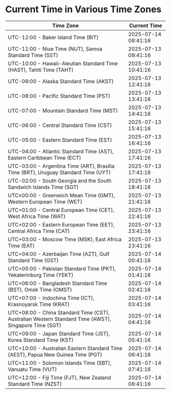 # Current Time in Various Time Zones

| Time Zone | Current Time |
|-----------|--------------|
| UTC-12:00 - Baker Island Time (BIT) | 2025-07-14 08:41:16 |
| UTC-11:00 - Niue Time (NUT), Samoa Standard Time (SST) | 2025-07-13 09:41:16 |
| UTC-10:00 - Hawaii-Aleutian Standard Time (HAST), Tahiti Time (TAHT) | 2025-07-13 10:41:16 |
| UTC-09:00 - Alaska Standard Time (AKST) | 2025-07-13 12:41:16 |
| UTC-08:00 - Pacific Standard Time (PST) | 2025-07-13 13:41:16 |
| UTC-07:00 - Mountain Standard Time (MST) | 2025-07-13 14:41:16 |
| UTC-06:00 - Central Standard Time (CST) | 2025-07-13 15:41:16 |
| UTC-05:00 - Eastern Standard Time (EST) | 2025-07-13 16:41:16 |
| UTC-04:00 - Atlantic Standard Time (AST), Eastern Caribbean Time (ECT) | 2025-07-13 17:41:16 |
| UTC-03:00 - Argentina Time (ART), Brasília Time (BRT), Uruguay Standard Time (UYT) | 2025-07-13 17:41:16 |
| UTC-02:00 - South Georgia and the South Sandwich Islands Time (SGT) | 2025-07-13 18:41:16 |
| UTC±00:00 - Greenwich Mean Time (GMT), Western European Time (WET) | 2025-07-13 21:41:16 |
| UTC+01:00 - Central European Time (CET), West Africa Time (WAT) | 2025-07-13 22:41:16 |
| UTC+02:00 - Eastern European Time (EET), Central Africa Time (CAT) | 2025-07-13 23:41:16 |
| UTC+03:00 - Moscow Time (MSK), East Africa Time (EAT) | 2025-07-13 23:41:16 |
| UTC+04:00 - Azerbaijan Time (AZT), Gulf Standard Time (GST) | 2025-07-14 00:41:16 |
| UTC+05:00 - Pakistan Standard Time (PKT), Yekaterinburg Time (YEKT) | 2025-07-14 01:41:16 |
| UTC+06:00 - Bangladesh Standard Time (BST), Omsk Time (OMST) | 2025-07-14 02:41:16 |
| UTC+07:00 - Indochina Time (ICT), Krasnoyarsk Time (KRAT) | 2025-07-14 03:41:16 |
| UTC+08:00 - China Standard Time (CST), Australian Western Standard Time (AWST), Singapore Time (SGT) | 2025-07-14 04:41:16 |
| UTC+09:00 - Japan Standard Time (JST), Korea Standard Time (KST) | 2025-07-14 05:41:16 |
| UTC+10:00 - Australian Eastern Standard Time (AEST), Papua New Guinea Time (PGT) | 2025-07-14 06:41:16 |
| UTC+11:00 - Solomon Islands Time (SBT), Vanuatu Time (VUT) | 2025-07-14 07:41:16 |
| UTC+12:00 - Fiji Time (FJT), New Zealand Standard Time (NZST) | 2025-07-14 08:41:16 |
